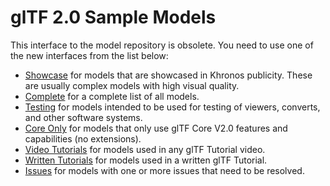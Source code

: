# glTF 2.0 Sample Models

This interface to the model repository is obsolete. You need to use one of the new interfaces from the list below:

* [Showcase](Models-showcase.md) for models that are showcased in Khronos publicity. These are usually complex models with high visual quality.
* [Complete](Models.md) for a complete list of all models.
* [Testing](Models-testing.md) for models intended to be used for testing of viewers, converts, and other software systems.
* [Core Only](Models-core.md) for models that only use glTF Core V2.0 features and capabilities (no extensions).
* [Video Tutorials](Models-video.md) for models used in any glTF Tutorial video.
* [Written Tutorials](Models-written.md) for models used in a written glTF Tutorial.
* [Issues](Models-issues.md) for models with one or more issues that need to be resolved.
